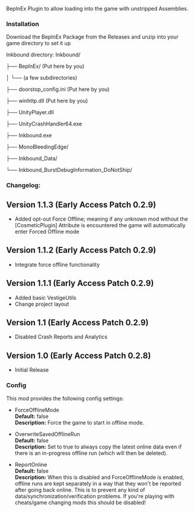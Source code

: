 BepInEx Plugin to allow loading into the game with unstripped Assemblies.

### Installation

Download the BepInEx Package from the Releases and unzip into your game directory to set it up

Inkbound directory:
Inkbound/

├── BepInEx/ (Put here by you)

│ └── (a few subdirectories)

├── doorstop_config.ini			(Put here by you)

├── winhttp.dll					(Put here by you)

├── UnityPlayer.dll

├── UnityCrashHandler64.exe

├── Inkbound.exe

├── MonoBleedingEdge/

├── Inkbound_Data/

└── Inkbound_BurstDebugInformation_DoNotShip/

### Changelog:

## Version 1.1.3 (Early Access Patch 0.2.9)
- Added opt-out Force Offline; meaning if any unknown mod without the [CosmeticPlugin] Attribute is encountered the game will automatically enter Forced Offline mode

## Version 1.1.2 (Early Access Patch 0.2.9)
- Integrate force offline functionality

## Version 1.1.1 (Early Access Patch 0.2.9)
- Added basic VestigeUtils
- Change project layout

## Version 1.1 (Early Access Patch 0.2.9)
- Disabled Crash Reports and Analytics

## Version 1.0 (Early Access Patch 0.2.8)
- Initial Release

### Config
This mod provides the following config settings:

- ForceOfflineMode
<br />**Default:** false<br />**Description:** Force the game to start in offline mode.

- OverwriteSavedOfflineRun
<br />**Default:** false<br />**Description:** Set to true to always copy the latest online data even if there is an in-progress offline run (which will then be deleted).

- ReportOnline
<br />**Default:** false<br />**Description:** When this is disabled and ForceOfflineMode is enabled, offline runs are kept separately in a way that they won't be reported after going back online. This is to prevent any kind of data/synchronization/verification problems. If you're playing with cheats/game changing mods this should be disabled!